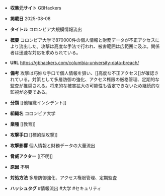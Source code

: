 - **収集元サイト**
GBHackers

- **掲載日**
2025-08-08

- **タイトル**
コロンビア大規模情報流出

- **概要**
コロンビア大学で870000件の個人情報と財務データが不正アクセスにより流出した。攻撃は高度な手法で行われ、被害範囲は広範囲に及ぶ。関係者は迅速な対応を求められている。

- **URL**
https://gbhackers.com/columbia-university-data-breach/

- **備考**
攻撃は巧妙な手口で個人情報を狙い、[[高度な不正アクセス]]が確認されている。対策として多層防御の強化、アクセス権限の厳格管理、定期的な監査が推奨される。将来的な被害拡大の可能性も否定できないため継続的な監視が必要である。

- **分類**
[[他組織インシデント]]

- **組織名**
コロンビア大学

- **業種**
[[教育]]

- **攻撃手口**
[[標的型攻撃]]

- **攻撃影響**
個人情報と財務データの大量流出

- **脅威アクター**
[[不明]]

- **原因**
不明

- **対処方法**
多層防御強化、アクセス権限管理、定期監査

- **ハッシュタグ**
#情報流出 #大学 #セキュリティ
